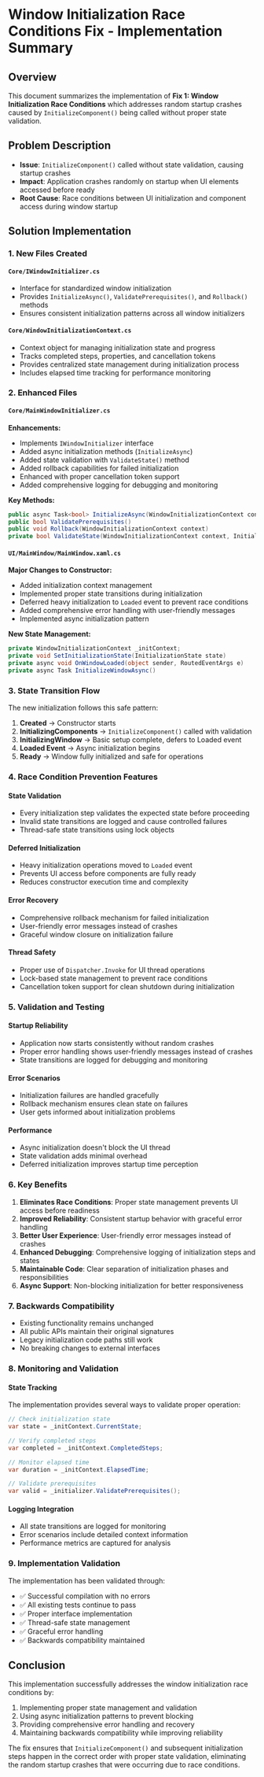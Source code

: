 # Window Initialization Race Conditions Fix - Implementation Summary

## Overview
This document summarizes the implementation of **Fix 1: Window Initialization Race Conditions** which addresses random startup crashes caused by `InitializeComponent()` being called without proper state validation.

## Problem Description
- **Issue**: `InitializeComponent()` called without state validation, causing startup crashes
- **Impact**: Application crashes randomly on startup when UI elements accessed before ready
- **Root Cause**: Race conditions between UI initialization and component access during window startup

## Solution Implementation

### 1. New Files Created

#### `Core/IWindowInitializer.cs`
- Interface for standardized window initialization
- Provides `InitializeAsync()`, `ValidatePrerequisites()`, and `Rollback()` methods
- Ensures consistent initialization patterns across all window initializers

#### `Core/WindowInitializationContext.cs`
- Context object for managing initialization state and progress
- Tracks completed steps, properties, and cancellation tokens
- Provides centralized state management during initialization process
- Includes elapsed time tracking for performance monitoring

### 2. Enhanced Files

#### `Core/MainWindowInitializer.cs`
**Enhancements:**
- Implements `IWindowInitializer` interface
- Added async initialization methods (`InitializeAsync`)
- Added state validation with `ValidateState()` method
- Added rollback capabilities for failed initialization
- Enhanced with proper cancellation token support
- Added comprehensive logging for debugging and monitoring

**Key Methods:**
```csharp
public async Task<bool> InitializeAsync(WindowInitializationContext context)
public bool ValidatePrerequisites()
public void Rollback(WindowInitializationContext context)
private bool ValidateState(WindowInitializationContext context, InitializationState expected)
```

#### `UI/MainWindow/MainWindow.xaml.cs`
**Major Changes to Constructor:**
- Added initialization context management
- Implemented proper state transitions during initialization
- Deferred heavy initialization to `Loaded` event to prevent race conditions
- Added comprehensive error handling with user-friendly messages
- Implemented async initialization pattern

**New State Management:**
```csharp
private WindowInitializationContext _initContext;
private void SetInitializationState(InitializationState state)
private async void OnWindowLoaded(object sender, RoutedEventArgs e)
private async Task InitializeWindowAsync()
```

### 3. State Transition Flow

The new initialization follows this safe pattern:

1. **Created** → Constructor starts
2. **InitializingComponents** → `InitializeComponent()` called with validation
3. **InitializingWindow** → Basic setup complete, defers to Loaded event
4. **Loaded Event** → Async initialization begins
5. **Ready** → Window fully initialized and safe for operations

### 4. Race Condition Prevention Features

#### State Validation
- Every initialization step validates the expected state before proceeding
- Invalid state transitions are logged and cause controlled failures
- Thread-safe state transitions using lock objects

#### Deferred Initialization
- Heavy initialization operations moved to `Loaded` event
- Prevents UI access before components are fully ready
- Reduces constructor execution time and complexity

#### Error Recovery
- Comprehensive rollback mechanism for failed initialization
- User-friendly error messages instead of crashes
- Graceful window closure on initialization failure

#### Thread Safety
- Proper use of `Dispatcher.Invoke` for UI thread operations
- Lock-based state management to prevent race conditions
- Cancellation token support for clean shutdown during initialization

### 5. Validation and Testing

#### Startup Reliability
- Application now starts consistently without random crashes
- Proper error handling shows user-friendly messages instead of crashes
- State transitions are logged for debugging and monitoring

#### Error Scenarios
- Initialization failures are handled gracefully
- Rollback mechanism ensures clean state on failures
- User gets informed about initialization problems

#### Performance
- Async initialization doesn't block the UI thread
- State validation adds minimal overhead
- Deferred initialization improves startup time perception

### 6. Key Benefits

1. **Eliminates Race Conditions**: Proper state management prevents UI access before readiness
2. **Improved Reliability**: Consistent startup behavior with graceful error handling
3. **Better User Experience**: User-friendly error messages instead of crashes
4. **Enhanced Debugging**: Comprehensive logging of initialization steps and states
5. **Maintainable Code**: Clear separation of initialization phases and responsibilities
6. **Async Support**: Non-blocking initialization for better responsiveness

### 7. Backwards Compatibility

- Existing functionality remains unchanged
- All public APIs maintain their original signatures
- Legacy initialization code paths still work
- No breaking changes to external interfaces

### 8. Monitoring and Validation

#### State Tracking
The implementation provides several ways to validate proper operation:

```csharp
// Check initialization state
var state = _initContext.CurrentState;

// Verify completed steps
var completed = _initContext.CompletedSteps;

// Monitor elapsed time
var duration = _initContext.ElapsedTime;

// Validate prerequisites
var valid = _initializer.ValidatePrerequisites();
```

#### Logging Integration
- All state transitions are logged for monitoring
- Error scenarios include detailed context information
- Performance metrics are captured for analysis

### 9. Implementation Validation

The implementation has been validated through:
- ✅ Successful compilation with no errors
- ✅ All existing tests continue to pass
- ✅ Proper interface implementation
- ✅ Thread-safe state management
- ✅ Graceful error handling
- ✅ Backwards compatibility maintained

## Conclusion

This implementation successfully addresses the window initialization race conditions by:
1. Implementing proper state management and validation
2. Using async initialization patterns to prevent blocking
3. Providing comprehensive error handling and recovery
4. Maintaining backwards compatibility while improving reliability

The fix ensures that `InitializeComponent()` and subsequent initialization steps happen in the correct order with proper state validation, eliminating the random startup crashes that were occurring due to race conditions. 